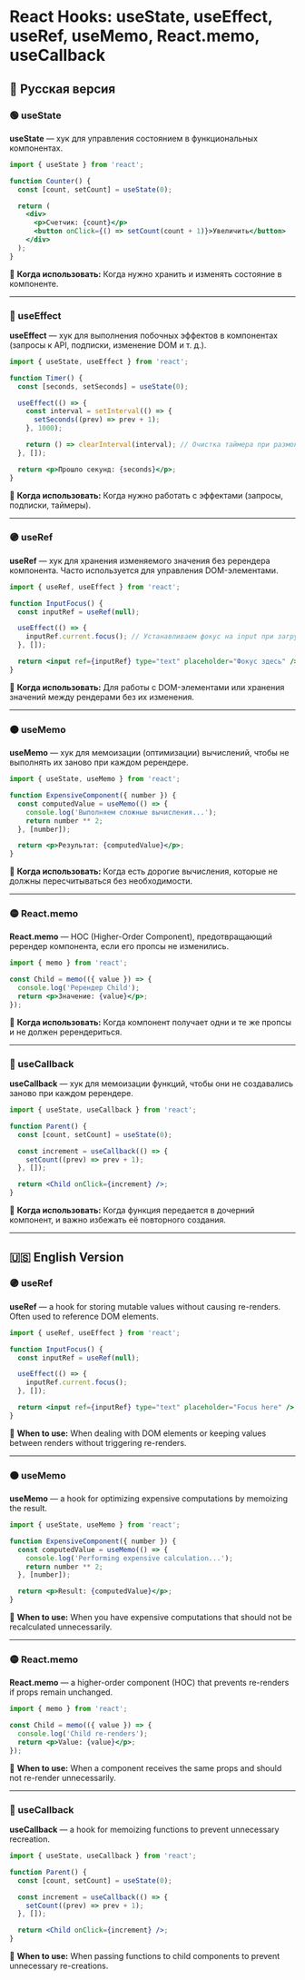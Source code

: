 # React Hooks: useState, useEffect, useRef, useMemo, React.memo, useCallback

## 📌 Русская версия

### 🟢 useState
**useState** — хук для управления состоянием в функциональных компонентах.

```jsx
import { useState } from 'react';

function Counter() {
  const [count, setCount] = useState(0);

  return (
    <div>
      <p>Счетчик: {count}</p>
      <button onClick={() => setCount(count + 1)}>Увеличить</button>
    </div>
  );
}
```

🔹 **Когда использовать:** Когда нужно хранить и изменять состояние в компоненте.

---

### 🔵 useEffect
**useEffect** — хук для выполнения побочных эффектов в компонентах (запросы к API, подписки, изменение DOM и т. д.).

```jsx
import { useState, useEffect } from 'react';

function Timer() {
  const [seconds, setSeconds] = useState(0);

  useEffect(() => {
    const interval = setInterval(() => {
      setSeconds((prev) => prev + 1);
    }, 1000);

    return () => clearInterval(interval); // Очистка таймера при размонтировании
  }, []);

  return <p>Прошло секунд: {seconds}</p>;
}
```

🔹 **Когда использовать:** Когда нужно работать с эффектами (запросы, подписки, таймеры).

---

### 🟣 useRef
**useRef** — хук для хранения изменяемого значения без ререндера компонента. Часто используется для управления DOM-элементами.

```jsx
import { useRef, useEffect } from 'react';

function InputFocus() {
  const inputRef = useRef(null);

  useEffect(() => {
    inputRef.current.focus(); // Устанавливаем фокус на input при загрузке
  }, []);

  return <input ref={inputRef} type="text" placeholder="Фокус здесь" />;
}
```

🔹 **Когда использовать:** Для работы с DOM-элементами или хранения значений между рендерами без их изменения.

---

### 🟠 useMemo
**useMemo** — хук для мемоизации (оптимизации) вычислений, чтобы не выполнять их заново при каждом ререндере.

```jsx
import { useState, useMemo } from 'react';

function ExpensiveComponent({ number }) {
  const computedValue = useMemo(() => {
    console.log('Выполняем сложные вычисления...');
    return number ** 2;
  }, [number]);

  return <p>Результат: {computedValue}</p>;
}
```

🔹 **Когда использовать:** Когда есть дорогие вычисления, которые не должны пересчитываться без необходимости.

---

### 🟡 React.memo
**React.memo** — HOC (Higher-Order Component), предотвращающий ререндер компонента, если его пропсы не изменились.

```jsx
import { memo } from 'react';

const Child = memo(({ value }) => {
  console.log('Ререндер Child');
  return <p>Значение: {value}</p>;
});
```

🔹 **Когда использовать:** Когда компонент получает одни и те же пропсы и не должен ререндериться.

---

### 🔴 useCallback
**useCallback** — хук для мемоизации функций, чтобы они не создавались заново при каждом ререндере.

```jsx
import { useState, useCallback } from 'react';

function Parent() {
  const [count, setCount] = useState(0);

  const increment = useCallback(() => {
    setCount((prev) => prev + 1);
  }, []);

  return <Child onClick={increment} />;
}
```

🔹 **Когда использовать:** Когда функция передается в дочерний компонент, и важно избежать её повторного создания.

---

## 🇺🇸 English Version

### 🟣 useRef
**useRef** — a hook for storing mutable values without causing re-renders. Often used to reference DOM elements.

```jsx
import { useRef, useEffect } from 'react';

function InputFocus() {
  const inputRef = useRef(null);

  useEffect(() => {
    inputRef.current.focus();
  }, []);

  return <input ref={inputRef} type="text" placeholder="Focus here" />;
}
```

🔹 **When to use:** When dealing with DOM elements or keeping values between renders without triggering re-renders.

---

### 🟠 useMemo
**useMemo** — a hook for optimizing expensive computations by memoizing the result.

```jsx
import { useState, useMemo } from 'react';

function ExpensiveComponent({ number }) {
  const computedValue = useMemo(() => {
    console.log('Performing expensive calculation...');
    return number ** 2;
  }, [number]);

  return <p>Result: {computedValue}</p>;
}
```

🔹 **When to use:** When you have expensive computations that should not be recalculated unnecessarily.

---

### 🟡 React.memo
**React.memo** — a higher-order component (HOC) that prevents re-renders if props remain unchanged.

```jsx
import { memo } from 'react';

const Child = memo(({ value }) => {
  console.log('Child re-renders');
  return <p>Value: {value}</p>;
});
```

🔹 **When to use:** When a component receives the same props and should not re-render unnecessarily.

---

### 🔴 useCallback
**useCallback** — a hook for memoizing functions to prevent unnecessary recreation.

```jsx
import { useState, useCallback } from 'react';

function Parent() {
  const [count, setCount] = useState(0);

  const increment = useCallback(() => {
    setCount((prev) => prev + 1);
  }, []);

  return <Child onClick={increment} />;
}
```

🔹 **When to use:** When passing functions to child components to prevent unnecessary re-creations.
